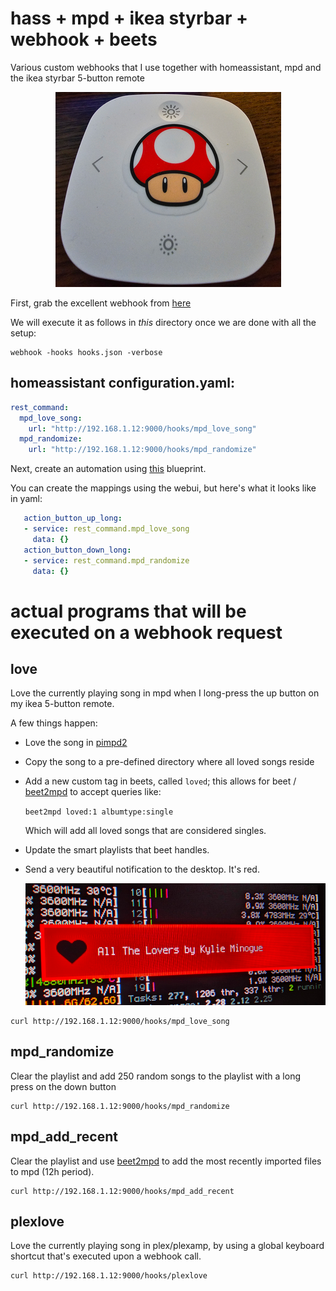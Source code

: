 # hass + mpd + ikea styrbar + webhook + beets

Various custom webhooks that I use together with homeassistant, mpd and the ikea
styrbar 5-button remote

<p align="center">
  <img src="https://raw.githubusercontent.com/trapd00r/hass-mpd-ikea/master/extra/styrbar.png">
</p>

First, grab the excellent webhook from [here](https://github.com/adnanh/webhook)

We will execute it as follows in _this_ directory once we are done with all the setup:

```
webhook -hooks hooks.json -verbose
```

## homeassistant configuration.yaml:

```yaml
rest_command:
  mpd_love_song:
    url: "http://192.168.1.12:9000/hooks/mpd_love_song"
  mpd_randomize:
    url: "http://192.168.1.12:9000/hooks/mpd_randomize"
```

Next, create an automation using
[this](https://epmatt.github.io/awesome-ha-blueprints/docs/blueprints/controllers/ikea_e2001_e2002/)
blueprint.

You can create the mappings using the webui, but here's what it looks like in yaml:

```yaml
   action_button_up_long:
   - service: rest_command.mpd_love_song
     data: {}
   action_button_down_long:
   - service: rest_command.mpd_randomize
     data: {}
```

# actual programs that will be executed on a webhook request

## love

Love the currently playing song in mpd when I long-press the up button on my
ikea 5-button remote.

A few things happen:

- Love the song in [pimpd2](https://github.com/trapd00r/pimpd2)
- Copy the song to a pre-defined directory where all loved songs reside
- Add a new custom tag in beets, called `loved`; this allows for beet /
  [beet2mpd](https://github.com/trapd00r/beet2mpd) to accept queries like:

  `beet2mpd loved:1 albumtype:single`

  Which will add all loved songs that are considered singles.

- Update the smart playlists that beet handles.
- Send a very beautiful notification to the desktop. It's red.

  ![screenshot](/extra/love.png)


```
curl http://192.168.1.12:9000/hooks/mpd_love_song
```


## mpd_randomize

Clear the playlist and add 250 random songs to the playlist with a long press on
the down button

```
curl http://192.168.1.12:9000/hooks/mpd_randomize
```

## mpd_add_recent

Clear the playlist and use [beet2mpd](https://github.com/trapd00r/beet2mpd) to add the most
recently imported files to mpd (12h period).

```
curl http://192.168.1.12:9000/hooks/mpd_add_recent
```

## plexlove

Love the currently playing song in plex/plexamp, by using a global keyboard
shortcut that's executed upon a webhook call.

```
curl http://192.168.1.12:9000/hooks/plexlove
```
